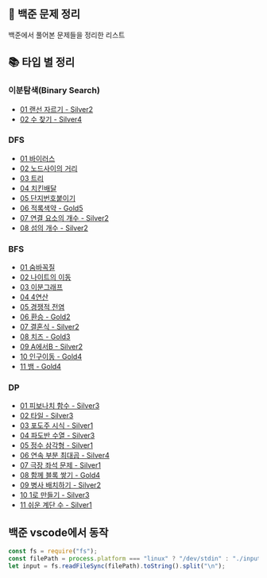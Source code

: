 ## 🐬 백준 문제 정리

백준에서 풀어본 문제들을 정리한 리스트

## 📚 타입 별 정리

### 이분탐색(Binary Search)

- [01 랜선 자르기 - Silver2](https://github.com/jinseoIT/daily_algorithms/blob/main/baekjoon/binarySearch/%EB%9E%9C%EC%84%A0%EC%9E%90%EB%A5%B4%EA%B8%B0.md)
- [02 수 찾기 - Silver4](https://github.com/jinseoIT/daily_algorithms/blob/main/baekjoon/binarySearch/%EC%88%98%20%EC%B0%BE%EA%B8%B0.md)

### DFS

- [01 바이러스](https://github.com/jinseoIT/daily_algorithms/blob/main/baekjoon/dfs/%EB%B0%94%EC%9D%B4%EB%9F%AC%EC%8A%A4.md)
- [02 노드사이의 거리](https://github.com/jinseoIT/daily_algorithms/blob/main/baekjoon/dfs/%EB%85%B8%EB%93%9C%EC%82%AC%EC%9D%B4%EC%9D%98%20%EA%B1%B0%EB%A6%AC.md)
- [03 트리](https://github.com/jinseoIT/daily_algorithms/blob/main/baekjoon/dfs/%ED%8A%B8%EB%A6%AC.md)
- [04 치킨배달](https://github.com/jinseoIT/daily_algorithms/blob/main/baekjoon/dfs/%EC%B9%98%ED%82%A8%EB%B0%B0%EB%8B%AC.md)
- [05 단지번호붙이기](https://github.com/jinseoIT/daily_algorithms/blob/main/baekjoon/dfs/%EB%8B%A8%EC%A7%80%EB%B2%88%ED%98%B8%EB%B6%99%EC%9D%B4%EA%B8%B0.md)
- [06 적록색약 - Gold5](https://github.com/jinseoIT/daily_algorithms/blob/main/baekjoon/dfs/%EC%A0%81%EB%A1%9D%EC%83%89%EC%95%BD.md)
- [07 연결 요소의 개수 - Silver2](https://github.com/jinseoIT/daily_algorithms/blob/main/baekjoon/dfs/%EC%97%B0%EA%B2%B0%20%EC%9A%94%EC%86%8C%EC%9D%98%20%EA%B0%9C%EC%88%98.md)
- [08 섬의 개수 - Silver2](https://github.com/jinseoIT/daily_algorithms/blob/main/baekjoon/dfs/%EC%84%AC%EC%9D%98%EA%B0%9C%EC%88%98.md)

### BFS

- [01 숨바꼭질](https://github.com/jinseoIT/daily_algorithms/blob/main/baekjoon/bfs%20/%EC%88%A8%EB%B0%94%EA%BC%AD%EC%A7%88.md)
- [02 나이트의 이동](https://github.com/jinseoIT/daily_algorithms/blob/main/baekjoon/bfs%20/%EB%82%98%EC%9D%B4%ED%8A%B8%EC%9D%98%EC%9D%B4%EB%8F%99.md)
- [03 이분그래프](https://github.com/jinseoIT/daily_algorithms/blob/main/baekjoon/bfs%20/%EC%9D%B4%EB%B6%84%EA%B7%B8%EB%9E%98%ED%94%84.md)
- [04 4연산](https://github.com/jinseoIT/daily_algorithms/blob/main/baekjoon/bfs%20/4%EC%97%B0%EC%82%B0.md)
- [05 경쟁적 전염](https://github.com/jinseoIT/daily_algorithms/blob/main/baekjoon/bfs%20/%EA%B2%BD%EC%9F%81%EC%A0%81%EC%A0%84%EC%97%AD.md)
- [06 환승 - Gold2](https://github.com/jinseoIT/daily_algorithms/blob/main/baekjoon/bfs%20/%ED%99%98%EC%8A%B9.md)
- [07 결혼식 - Silver2](https://github.com/jinseoIT/daily_algorithms/blob/main/baekjoon/bfs%20/%EA%B2%B0%ED%98%BC%EC%8B%9D.md)
- [08 치즈 - Gold3](https://github.com/jinseoIT/daily_algorithms/blob/main/baekjoon/bfs%20/%EC%B9%98%EC%A6%88.md)
- [09 A에서B - Silver2](https://github.com/jinseoIT/daily_algorithms/blob/main/baekjoon/bfs%20/A%EC%97%90%EC%84%9CB.md)
- [10 인구이동 - Gold4](https://github.com/jinseoIT/daily_algorithms/blob/main/baekjoon/bfs%20/%EC%9D%B8%EA%B5%AC%EC%9D%B4%EB%8F%99.md)
- [11 뱀 - Gold4](https://github.com/jinseoIT/daily_algorithms/blob/main/baekjoon/bfs%20/%EB%B1%80.md)

### DP

- [01 피보나치 함수 - Silver3](https://github.com/jinseoIT/daily_algorithms/blob/main/baekjoon/dp/01%ED%94%BC%EB%AA%A8%EB%82%98%EC%B9%98%ED%95%A8%EC%88%98.md)
- [02 타일 - Silver3](https://github.com/jinseoIT/daily_algorithms/blob/main/baekjoon/dp/02%ED%83%80%EC%9D%BC.md)
- [03 포도주 시식 - Silver1](https://github.com/jinseoIT/daily_algorithms/blob/main/baekjoon/dp/03%ED%8F%AC%EB%8F%84%EC%A3%BC%EC%8B%9C%EC%8B%9D.md)
- [04 파도반 수열 - Silver3](https://github.com/jinseoIT/daily_algorithms/blob/main/baekjoon/dp/04%ED%8C%8C%EB%8F%84%EB%B0%98%EC%88%98%EC%97%B4.md)
- [05 정수 삼각형 - Silver1](https://github.com/jinseoIT/daily_algorithms/blob/main/baekjoon/dp/05%EC%A0%95%EC%88%98%EC%82%BC%EA%B0%81%ED%98%95.md)
- [06 연속 부분 최대곱 - Silver4](https://github.com/jinseoIT/daily_algorithms/blob/main/baekjoon/dp/06%EC%97%B0%EC%86%8D%EB%B6%80%EB%B6%84%EC%B5%9C%EB%8C%80%EA%B3%B1.md)
- [07 극장 좌석 문제 - Silver1](https://github.com/jinseoIT/daily_algorithms/blob/main/baekjoon/dp/07%EA%B7%B9%EC%9E%A5%EC%A2%8C%EC%84%9D%EB%AC%B8%EC%A0%9C.md)
- [08 함께 블록 쌓기 - Gold4](https://github.com/jinseoIT/daily_algorithms/blob/main/baekjoon/dp/08%ED%95%A8%EA%BB%98%EB%B8%94%EB%A1%9D%EC%8C%93%EA%B8%B0.md)
- [09 병사 배치하기 - Silver2](https://github.com/jinseoIT/daily_algorithms/blob/main/baekjoon/dp/09%EB%B3%91%EC%82%AC%EB%B0%B0%EC%B9%98%ED%95%98%EA%B8%B0.md)
- [10 1로 만들기 - Silver3](https://github.com/jinseoIT/daily_algorithms/blob/main/baekjoon/dp/10%EC%9D%BC%EB%A1%9C%EB%A7%8C%EB%93%A4%EA%B8%B0.md)
- [11 쉬운 계단 수 - Silver1](https://github.com/jinseoIT/daily_algorithms/blob/main/baekjoon/dp/11%EC%89%AC%EC%9A%B4%EA%B3%84%EB%8B%A8%EC%88%98.md)

## 백준 vscode에서 동작

```javascript
const fs = require("fs");
const filePath = process.platform === "linux" ? "/dev/stdin" : "./input.txt";
let input = fs.readFileSync(filePath).toString().split("\n");
```
